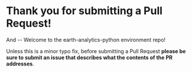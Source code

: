 # Thank you for submitting a Pull Request!
And -- Welcome to the earth-analytics-python environment repo! 

Unless this is a minor typo fix, before submitting a Pull Request **please be sure to submit an issue that describes what the contents of the PR addresses**.

